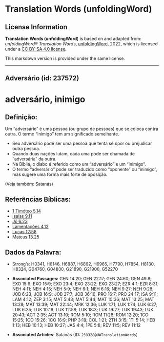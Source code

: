 # Translation Words (unfoldingWord)

## License Information

**Translation Words (unfoldingWord)** is based on and adapted from: _unfoldingWord® Translation Words_, [unfoldingWord](https://unfoldingword.org/utw), 2022, which is licensed under a [CC BY-SA 4.0 license](https://creativecommons.org/licenses/by-sa/4.0/legalcode.en).

This markdown version is provided under the same license.



--------------------------------

## Adversário (id: 237572)

adversário, inimigo
===================

Definição:
----------

Um “adversário” é uma pessoa (ou grupo de pessoas) que se coloca contra outra. O termo “inimigo” tem um significado semelhante.

* Seu adversário pode ser uma pessoa que tenta se opor ou prejudicar outra pessoa.
* Quando duas nações lutam, cada uma pode ser chamada de “adversária” da outra.
* Na Bíblia, o diabo é referido como um “adversário” e um “inimigo".
* O termo “adversário” pode ser traduzido como “oponente” ou “inimigo”, mas sugere uma forma mais forte de oposição.

(Veja também: Satanás)

Referências Bíblicas:
---------------------

* [1 Timóteo 5\.14](https://ref.ly/1Tim5:14)
* [Isaías 9\.11](https://ref.ly/Isa9:11)
* [Jó 6\.23](https://ref.ly/Job6:23)
* [Lamentações 4\.12](https://ref.ly/Lam4:12)
* [Lucas 12:58](https://ref.ly/Luke12:58)
* [Mateus 13\.25](https://ref.ly/Matt13:25)

Dados da Palavra:
-----------------

* Strong’s: H0341, H6146, H6887, H6862, H6965, H7790, H7854, H8130, H8324, G04760, G04800, G21890, G21900, G52270

* **Associated Passages:** GEN 14:20; GEN 22:17; GEN 24:60; GEN 49:8; EXO 15:6; EXO 15:9; EXO 23:4; EXO 23:22; EXO 23:27; EZR 4:1; EZR 8:31; NEH 4:11; NEH 4:15; NEH 5:9; NEH 6:1; NEH 6:16; NEH 9:27; NEH 9:28; JOB 6:23; JOB 16:9; JOB 27:7; JOB 36:16; PRO 16:7; PRO 24:17; ISA 9:11; LAM 4:12; ZEP 3:15; MAT 5:43; MAT 5:44; MAT 10:36; MAT 13:25; MAT 13:28; MAT 13:39; MAT 22:44; MRK 12:36; LUK 1:71; LUK 1:74; LUK 6:27; LUK 6:35; LUK 10:19; LUK 12:58; LUK 18:3; LUK 19:27; LUK 19:43; LUK 20:43; ACT 2:35; ACT 13:10; ROM 5:10; ROM 11:28; ROM 12:20; 1CO 15:25; 1CO 15:26; 1CO 16:9; PHP 3:18; COL 1:21; 2TH 3:15; 1TI 5:14; HEB 1:13; HEB 10:13; HEB 10:27; JAS 4:4; 1PE 5:8; REV 11:5; REV 11:12
* **Associated Articles:** Satanás (ID: `238328@UWTranslationWords`)

